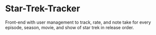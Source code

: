 # Star-Trek-Tracker
Front-end with user management to track, rate, and note take for every episode, season, movie, and show of star trek in release order.
